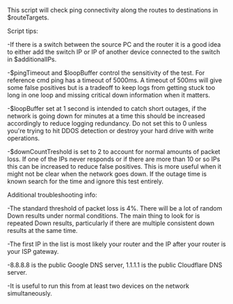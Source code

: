 This script will check ping connectivity along the routes to destinations in $routeTargets. 

Script tips:

-If there is a switch between the source PC and the router it is a good idea to either add the switch IP or IP of another device connected to the switch in $additionalIPs.

-$pingTimeout and $loopBuffer control the sensitivity of the test. For reference cmd ping has a timeout of 5000ms. A timeout of 500ms will give some false positives but is a tradeoff to keep logs from getting stuck too long in one loop and missing critical down information when it matters. 

-$loopBuffer set at 1 second is intended to catch short outages, if the network is going down for minutes at a time this should be increased accordingly to reduce logging redundancy. Do not set this to 0 unless you're trying to hit DDOS detection or destroy your hard drive with write operations.

-$downCountTreshold is set to 2 to account for normal amounts of packet loss. If one of the IPs never responds or if there are more than 10 or so IPs this can be increased to reduce false positives. This is more useful when it might not be clear when the network goes down. If the outage time is known search for the time and ignore this test entirely.


Additional troubleshooting info:

-The standard threshold of packet loss is 4%. There will be a lot of random Down results under normal conditions. The main thing to look for is repeated Down results, particularly if there are multiple consistent down results at the same time.

-The first IP in the list is most likely your router and the IP after your router is your ISP gateway.

-8.8.8.8 is the public Google DNS server, 1.1.1.1 is the public Cloudflare DNS server.

-It is useful to run this from at least two devices on the network simultaneously.
